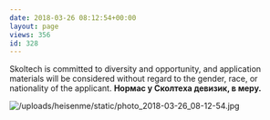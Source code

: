 ```yaml
---
date: 2018-03-26 08:12:54+00:00
layout: page
views: 356
id: 328
---
```


Skoltech is committed to diversity and opportunity, and application materials will be considered without regard to the gender, race, or nationality of the applicant. **Нормас у Сколтеха девизик, в меру.**



![/uploads/heisenme/static/photo_2018-03-26_08-12-54.jpg](/uploads/heisenme/static/photo_2018-03-26_08-12-54.jpg)
